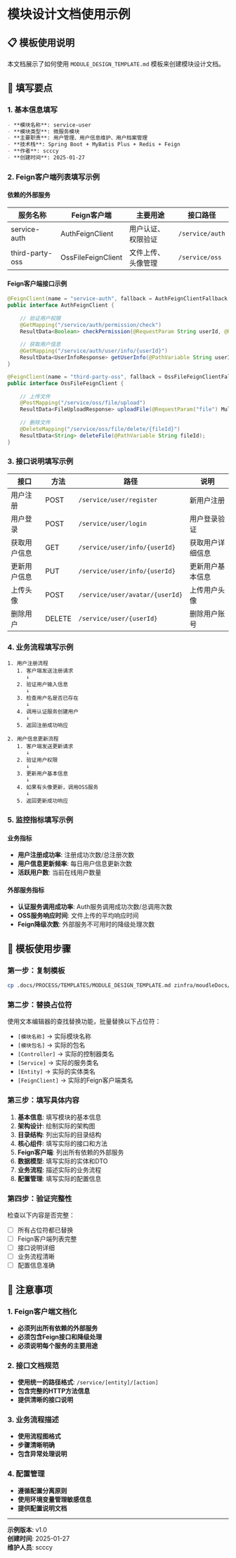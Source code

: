 # 模块设计文档使用示例

## 📋 模板使用说明

本文档展示了如何使用 `MODULE_DESIGN_TEMPLATE.md` 模板来创建模块设计文档。

## 🎯 填写要点

### 1. 基本信息填写
```markdown
- **模块名称**: service-user
- **模块类型**: 微服务模块
- **主要职责**: 用户管理、用户信息维护、用户档案管理
- **技术栈**: Spring Boot + MyBatis Plus + Redis + Feign
- **作者**: scccy
- **创建时间**: 2025-01-27
```

### 2. Feign客户端列表填写示例

#### 依赖的外部服务
| 服务名称 | Feign客户端 | 主要用途 | 接口路径 |
|----------|-------------|----------|----------|
| service-auth | AuthFeignClient | 用户认证、权限验证 | `/service/auth` |
| third-party-oss | OssFileFeignClient | 文件上传、头像管理 | `/service/oss` |

#### Feign客户端接口示例
```java
@FeignClient(name = "service-auth", fallback = AuthFeignClientFallback.class)
public interface AuthFeignClient {
    
    // 验证用户权限
    @GetMapping("/service/auth/permission/check")
    ResultData<Boolean> checkPermission(@RequestParam String userId, @RequestParam Integer userType);
    
    // 获取用户信息
    @GetMapping("/service/auth/user/info/{userId}")
    ResultData<UserInfoResponse> getUserInfo(@PathVariable String userId);
}

@FeignClient(name = "third-party-oss", fallback = OssFileFeignClientFallback.class)
public interface OssFileFeignClient {
    
    // 上传文件
    @PostMapping("/service/oss/file/upload")
    ResultData<FileUploadResponse> uploadFile(@RequestParam("file") MultipartFile file);
    
    // 删除文件
    @DeleteMapping("/service/oss/file/delete/{fileId}")
    ResultData<String> deleteFile(@PathVariable String fileId);
}
```

### 3. 接口说明填写示例
| 接口 | 方法 | 路径 | 说明 |
|------|------|------|------|
| 用户注册 | POST | `/service/user/register` | 新用户注册 |
| 用户登录 | POST | `/service/user/login` | 用户登录验证 |
| 获取用户信息 | GET | `/service/user/info/{userId}` | 获取用户详细信息 |
| 更新用户信息 | PUT | `/service/user/info/{userId}` | 更新用户基本信息 |
| 上传头像 | POST | `/service/user/avatar/{userId}` | 上传用户头像 |
| 删除用户 | DELETE | `/service/user/{userId}` | 删除用户账号 |

### 4. 业务流程填写示例
```
1. 用户注册流程
   1. 客户端发送注册请求
      ↓
   2. 验证用户输入信息
      ↓
   3. 检查用户名是否已存在
      ↓
   4. 调用认证服务创建用户
      ↓
   5. 返回注册成功响应

2. 用户信息更新流程
   1. 客户端发送更新请求
      ↓
   2. 验证用户权限
      ↓
   3. 更新用户基本信息
      ↓
   4. 如果有头像更新，调用OSS服务
      ↓
   5. 返回更新成功响应
```

### 5. 监控指标填写示例
#### 业务指标
- **用户注册成功率**: 注册成功次数/总注册次数
- **用户信息更新频率**: 每日用户信息更新次数
- **活跃用户数**: 当前在线用户数量

#### 外部服务指标
- **认证服务调用成功率**: Auth服务调用成功次数/总调用次数
- **OSS服务响应时间**: 文件上传的平均响应时间
- **Feign降级次数**: 外部服务不可用时的降级处理次数

## 🔧 模板使用步骤

### 第一步：复制模板
```bash
cp .docs/PROCESS/TEMPLATES/MODULE_DESIGN_TEMPLATE.md zinfra/moudleDocs/[模块名]/模块设计.md
```

### 第二步：替换占位符
使用文本编辑器的查找替换功能，批量替换以下占位符：
- `[模块名称]` → 实际模块名称
- `[模块包名]` → 实际的包名
- `[Controller]` → 实际的控制器类名
- `[Service]` → 实际的服务类名
- `[Entity]` → 实际的实体类名
- `[FeignClient]` → 实际的Feign客户端类名

### 第三步：填写具体内容
1. **基本信息**: 填写模块的基本信息
2. **架构设计**: 绘制实际的架构图
3. **目录结构**: 列出实际的目录结构
4. **核心组件**: 填写实际的接口和方法
5. **Feign客户端**: 列出所有依赖的外部服务
6. **数据模型**: 填写实际的实体和DTO
7. **业务流程**: 描述实际的业务流程
8. **配置管理**: 填写实际的配置信息

### 第四步：验证完整性
检查以下内容是否完整：
- [ ] 所有占位符都已替换
- [ ] Feign客户端列表完整
- [ ] 接口说明详细
- [ ] 业务流程清晰
- [ ] 配置信息准确

## 📝 注意事项

### 1. Feign客户端文档化
- **必须列出所有依赖的外部服务**
- **必须包含Feign接口和降级处理**
- **必须说明每个服务的主要用途**

### 2. 接口文档规范
- **使用统一的路径格式**: `/service/[entity]/[action]`
- **包含完整的HTTP方法信息**
- **提供清晰的接口说明**

### 3. 业务流程描述
- **使用流程图格式**
- **步骤清晰明确**
- **包含异常处理说明**

### 4. 配置管理
- **遵循配置分离原则**
- **使用环境变量管理敏感信息**
- **提供配置说明文档**

---

**示例版本**: v1.0  
**创建时间**: 2025-01-27  
**维护人员**: scccy 